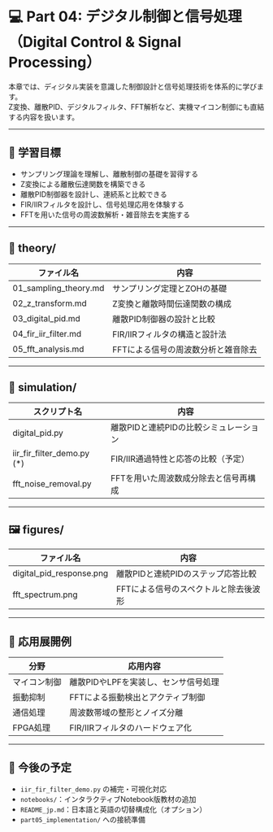 # 💻 Part 04: デジタル制御と信号処理（Digital Control & Signal Processing）

本章では、ディジタル実装を意識した制御設計と信号処理技術を体系的に学びます。  
Z変換、離散PID、デジタルフィルタ、FFT解析など、実機マイコン制御にも直結する内容を扱います。

---

## 🎯 学習目標

- サンプリング理論を理解し、離散制御の基礎を習得する  
- Z変換による離散伝達関数を構築できる  
- 離散PID制御器を設計し、連続系と比較できる  
- FIR/IIRフィルタを設計し、信号処理応用を体験する  
- FFTを用いた信号の周波数解析・雑音除去を実施する

---

## 📘 theory/

| ファイル名                 | 内容 |
|----------------------------|------|
| 01_sampling_theory.md      | サンプリング定理とZOHの基礎 |
| 02_z_transform.md          | Z変換と離散時間伝達関数の構成 |
| 03_digital_pid.md          | 離散PID制御器の設計と比較 |
| 04_fir_iir_filter.md       | FIR/IIRフィルタの構造と設計法 |
| 05_fft_analysis.md         | FFTによる信号の周波数分析と雑音除去 |

---

## 🧪 simulation/

| スクリプト名              | 内容 |
|----------------------------|------|
| digital_pid.py             | 離散PIDと連続PIDの比較シミュレーション |
| iir_fir_filter_demo.py (*) | FIR/IIR通過特性と応答の比較（予定） |
| fft_noise_removal.py       | FFTを用いた周波数成分除去と信号再構成 |

---

## 🖼️ figures/

| ファイル名                  | 内容 |
|-----------------------------|------|
| digital_pid_response.png    | 離散PIDと連続PIDのステップ応答比較 |
| fft_spectrum.png            | FFTによる信号のスペクトルと除去後波形 |

---

## 🧩 応用展開例

| 分野 | 応用内容 |
|------|----------|
| マイコン制御 | 離散PIDやLPFを実装し、センサ信号処理 |
| 振動抑制 | FFTによる振動検出とアクティブ制御 |
| 通信処理 | 周波数帯域の整形とノイズ分離 |
| FPGA処理 | FIR/IIRフィルタのハードウェア化 |

---

## 🚧 今後の予定

- `iir_fir_filter_demo.py` の補完・可視化対応  
- `notebooks/`：インタラクティブNotebook版教材の追加  
- `README_jp.md`：日本語と英語の切替構成化（オプション）  
- `part05_implementation/` への接続準備
